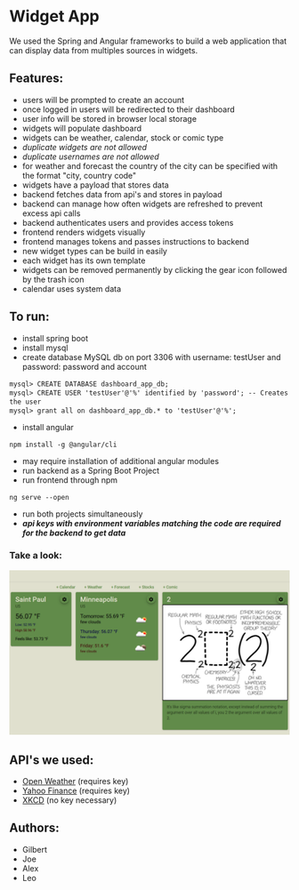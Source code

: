 # Widget App
We used the Spring and Angular frameworks to build a web application that can display data from multiples sources in widgets.

## Features:
- users will be prompted to create an account
- once logged in users will be redirected to their dashboard
- user info will be stored in browser local storage
- widgets will populate dashboard
- widgets can be weather, calendar, stock or comic type
- *duplicate widgets are not allowed*
- *duplicate usernames are not allowed*
- for weather and forecast the country of the city can be specified with the format "city, country code"
- widgets have a payload that stores data
- backend fetches data from api's and stores in payload
- backend can manage how often widgets are refreshed to prevent excess api calls
- backend authenticates users and provides access tokens
- frontend renders widgets visually
- frontend manages tokens and passes instructions to backend
- new widget types can be build in easily  
- each widget has its own template
- widgets can be removed permanently by clicking the gear icon followed by the trash icon
- calendar uses system data

## To run:
- install spring boot
- install mysql
- create database MySQL db on port 3306 with username: testUser and password: password and account 
```
mysql> CREATE DATABASE dashboard_app_db;
mysql> CREATE USER 'testUser'@'%' identified by 'password'; -- Creates the user
mysql> grant all on dashboard_app_db.* to 'testUser'@'%';
```
- install angular
```
npm install -g @angular/cli
``` 
- may require installation of additional angular modules
- run backend as a Spring Boot Project
- run frontend through npm
```
ng serve --open
``` 
- run both projects simultaneously
- ***api keys with environment variables matching the code are required for the backend to get data***

### Take a look:
![Demo!](/frontend/499/src/assets/img/dashboard.png "demo")

## API's we used:
- [Open Weather](https://openweathermap.org/api) (requires key)
- [Yahoo Finance](https://www.yahoofinanceapi.com/) (requires key)
- [XKCD](https://xkcd.com/json.html) (no key necessary)
    
## Authors:
- Gilbert
- Joe
- Alex
- Leo
